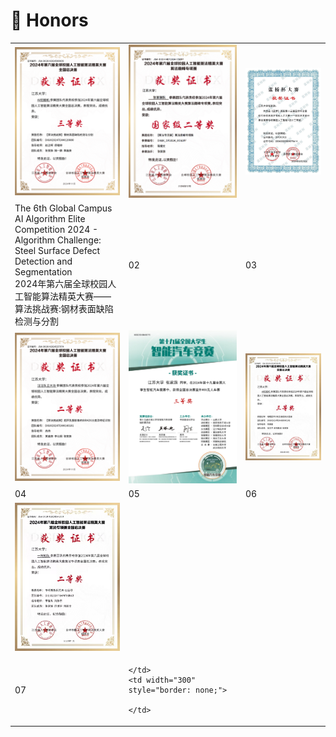 # 🥇 Honors
<div>
<table style="border-collapse: collapse; border: none;">
  <tr>
    <td width="300" style="border: none;">
    <div class="col-sm-5 col-md-4 col-lg-4 col-xl-4 m-auto"><img class="img-pub shadow-pub" src="images/cert01.png" width="400"></div>
    </td>
    <td width="300" style="border: none;">
    <div class="col-sm-5 col-md-4 col-lg-4 col-xl-4 m-auto"><img class="img-pub shadow-pub" src="images/cert02.png" width="400"></div>
    </td>
    <td width="300" style="border: none;">
    <div class="col-sm-5 col-md-4 col-lg-4 col-xl-4 m-auto"><img class="img-pub shadow-pub" src="images/cert03.png" width="400"></div>
    </td>
  </tr>  
  <tr>
    <td width="300" style="border: none;">
      The 6th Global Campus AI Algorithm Elite Competition 2024 - Algorithm Challenge: Steel Surface Defect Detection and Segmentation <br>
      2024年第六届全球校园人工智能算法精英大赛——算法挑战赛:钢材表面缺陷检测与分割
    </td>
    <td width="300" style="border: none;">
      02
    </td>
    <td width="300" style="border: none;">
      03
    </td>
  </tr>

  <tr>
    <td width="300" style="border: none;">
    <div class="col-sm-5 col-md-4 col-lg-4 col-xl-4 m-auto"><img class="img-pub shadow-pub" src="images/cert04.png" width="400"></div>
    </td>
    <td width="300" style="border: none;">
    <div class="col-sm-5 col-md-4 col-lg-4 col-xl-4 m-auto"><img class="img-pub shadow-pub" src="images/cert05.png" width="400"></div>
    </td>
    <td width="300" style="border: none;">
    <div class="col-sm-5 col-md-4 col-lg-4 col-xl-4 m-auto"><img class="img-pub shadow-pub" src="images/cert06.png" width="400"></div>
    </td>
  </tr>  
  <tr>
    <td width="300" style="border: none;">
      04
    </td>
    <td width="300" style="border: none;">
      05
    </td>
    <td width="300" style="border: none;">
      06
    </td>
  </tr>

  <tr>
    <td width="300" style="border: none;">
    <div class="col-sm-5 col-md-4 col-lg-4 col-xl-4 m-auto"><img class="img-pub shadow-pub" src="images/cert07.png" width="400"></div>
    </td>
    <td width="300" style="border: none;">
    <div class="col-sm-5 col-md-4 col-lg-4 col-xl-4 m-auto"><img class="img-pub shadow-pub" src="" width="400"></div>
    </td>
    <td width="300" style="border: none;">
    <div class="col-sm-5 col-md-4 col-lg-4 col-xl-4 m-auto"><img class="img-pub shadow-pub" src="" width="400"></div>
    </td>
  </tr>  
  <tr>
    <td width="300" style="border: none;">
      07
    </td>
    <td width="300" style="border: none;">
      
    </td>
    <td width="300" style="border: none;">
      
    </td>
  </tr>
  
</table>
</div>
